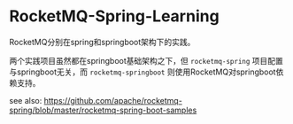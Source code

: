 # RocketMQ-Spring-Learning

RocketMQ分别在spring和springboot架构下的实践。

两个实践项目虽然都在springboot基础架构之下，但 `rocketmq-spring` 项目配置与springboot无关，而 `rocketmq-springboot` 则使用RocketMQ对springboot依赖支持。

see also: https://github.com/apache/rocketmq-spring/blob/master/rocketmq-spring-boot-samples

